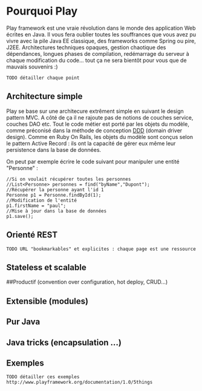 # Pourquoi Play

Play framework est une vraie révolution dans le monde des application Web écrites en Java. Il vous fera oublier toutes les souffrances que vous avez pu vivre avec la pile Java EE classique, des frameworks comme Spring ou pire, J2EE.
Architectures techniques opaques, gestion chaotique des dépendances, longues phases de compilation, redémarrage du serveur à chaque modification du code... tout ça ne sera bientôt pour vous que de mauvais souvenirs :)

    TODO détailler chaque point
    

## Architecture simple

Play se base sur une architecure extrêment simple en suivant le design pattern MVC. A côté de ça il ne rajoute pas de notions de couches service, couches DAO etc.
Tout le code métier est porté par les objets du modèle, comme préconisé dans la méthode de conception [DDD](http://fr.wikipedia.org/wiki/Conception_pilot%C3%A9e_par_le_domaine) (domain driver design).
Comme en Ruby On Rails, les objets du modèle sont conçus selon le pattern Active Record : ils ont la capacité de gérer eux même leur persistence dans la base de données.

On peut par exemple écrire le code suivant pour manipuler une entité "Personne" : 

    //Si on voulait récupérer toutes les personnes
    //List<Personne> personnes = find("byName","Dupont");
    //Récupérer la personne ayant l'id 1
    Personne p1 = Personne.findById(1);
    //Modification de l'entité
    p1.firstName = "paul";
    //Mise à jour dans la base de données
    p1.save();

## Orienté REST
    TODO URL "bookmarkables" et explicites : chaque page est une ressource 

## Stateless et scalable


##Productif (convention over configuration, hot deploy, CRUD...)

## Extensible (modules)

## Pur Java

## Java tricks (encapsulation ...)

## Exemples
    TODO détailler ces exemples http://www.playframework.org/documentation/1.0/5things